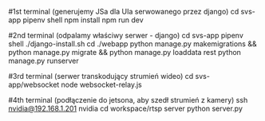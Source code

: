 #1st terminal (generujemy JSa dla UIa serwowanego przez django)
cd svs-app
pipenv shell
npm install
npm run dev

#2nd terminal (odpalamy właściwy serwer - django)
cd svs-app
pipenv shell
./django-install.sh
cd ./webapp
python manage.py makemigrations && python manage.py migrate && python manage.py loaddata rest
python manage.py runserver

#3rd terminal (serwer transkodujący strumień wideo)
cd svs-app/websocket
node websocket-relay.js

#4th terminal (podłączenie do jetsona, aby szedł strumień z kamery)
ssh nvidia@192.168.1.201
nvidia
cd workspace/rtsp server
python server.py
